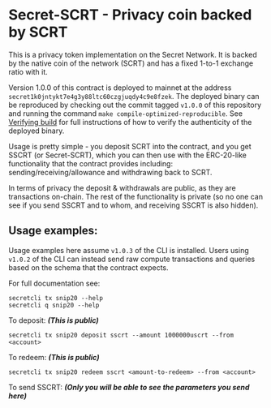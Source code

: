 
# Secret-SCRT - Privacy coin backed by SCRT

This is a privacy token implementation on the Secret Network. It is backed by
the native coin of the network (SCRT) and has a fixed 1-to-1 exchange ratio
with it.

Version 1.0.0 of this contract is deployed to mainnet at the address
`secret1k0jntykt7e4g3y88ltc60czgjuqdy4c9e8fzek`. The deployed binary can be
reproduced by checking out the commit tagged `v1.0.0` of this repository and
running the command `make compile-optimized-reproducible`.
See [Verifying build](#verifying-build) for full instructions of how to
verify the authenticity of the deployed binary.

Usage is pretty simple - you deposit SCRT into the contract, and you get SSCRT 
(or Secret-SCRT), which you can then use with the ERC-20-like functionality that
the contract provides including: sending/receiving/allowance and withdrawing
back to SCRT. 

In terms of privacy the deposit & withdrawals are public, as they are
transactions on-chain. The rest of the functionality is private (so no one can
see if you send SSCRT and to whom, and receiving SSCRT is also hidden). 

## Usage examples:

Usage examples here assume `v1.0.3` of the CLI is installed.
Users using `v1.0.2` of the CLI can instead send raw compute transactions
and queries based on the schema that the contract expects.

For full documentation see:
```
secretcli tx snip20 --help
secretcli q snip20 --help
```

To deposit: ***(This is public)***
```
secretcli tx snip20 deposit sscrt --amount 1000000uscrt --from <account>
```

To redeem: ***(This is public)***
```
secretcli tx snip20 redeem sscrt <amount-to-redeem> --from <account>
```

To send SSCRT: ***(Only you will be able to see the parameters you send here)***